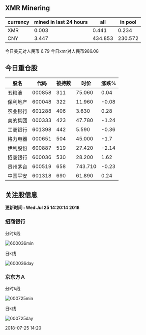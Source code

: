 ## XMR Minering

|currency|mined in last 24 hours|all|in pool|
|---|---|---|---|
|XMR|0.003|0.441|0.234|
|CNY|3.447|434.853|230.572|

今日美元对人民币 6.79	今日xmr对人民币986.08


## 今日重仓股 

|股名|代码|被持数|时价|涨跌%|
|---|---|---|---|---|
|五粮液|000858|311|75.060|0.04|
|保利地产|600048|322|11.960|-0.08|
|农业银行|601288|406|3.630|0.28|
|美的集团|000333|423|47.780|-1.24|
|工商银行|601398|442|5.590|-0.36|
|格力电器|000651|504|45.000|-1.7|
|伊利股份|600887|519|27.420|-2.14|
|招商银行|600036|530|28.200|1.62|
|贵州茅台|600519|658|743.710|-0.23|
|中国平安|601318|690|61.890|0.24|

## 关注股信息
**更新时间 : Wed Jul 25 14:20:14 2018**
### 招商银行 
分时k线

![600036min](http://image.sinajs.cn/newchart/min/n/sh600036.gif)

日k线

![600036day](http://image.sinajs.cn/newchart/daily/n/sh600036.gif)

### 京东方Ａ 
分时k线

![000725min](http://image.sinajs.cn/newchart/min/n/sz000725.gif)

日k线

![000725day](http://image.sinajs.cn/newchart/daily/n/sz000725.gif)

2018-07-25 14:20